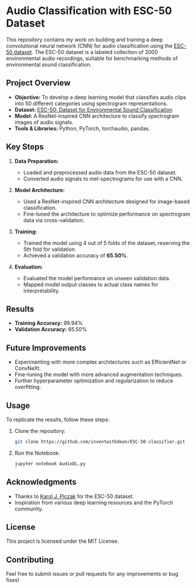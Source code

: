 # Audio Classification with ESC-50 Dataset

This repository contains my work on building and training a deep convolutional neural network (CNN) for audio classification using the [ESC-50 dataset](https://github.com/karolpiczak/ESC-50). The ESC-50 dataset is a labeled collection of 2000 environmental audio recordings, suitable for benchmarking methods of environmental sound classification.

## Project Overview

- **Objective:** To develop a deep learning model that classifies audio clips into 50 different categories using spectrogram representations.
- **Dataset:** [ESC-50: Dataset for Environmental Sound Classification](https://github.com/karolpiczak/ESC-50)
- **Model:** A ResNet-inspired CNN architecture to classify spectrogram images of audio signals.
- **Tools & Libraries:** Python, PyTorch, torchaudio, pandas.

## Key Steps

1. **Data Preparation:**
   - Loaded and preprocessed audio data from the ESC-50 dataset.
   - Converted audio signals to mel-spectrograms for use with a CNN.

2. **Model Architecture:**
   - Used a ResNet-inspired CNN architecture designed for image-based classification.
   - Fine-tuned the architecture to optimize performance on spectrogram data via cross-validation.

4. **Training:**
   - Trained the model using 4 out of 5 folds of the dataset, reserving the 5th fold for validation.
   - Achieved a validation accuracy of **65.50%**.

5. **Evaluation:**
   - Evaluated the model performance on unseen validation data.
   - Mapped model output classes to actual class names for interpretability.

## Results

- **Training Accuracy:** 99.94%
- **Validation Accuracy:** 65.50%

## Future Improvements

- Experimenting with more complex architectures such as EfficientNet or ConvNeXt.
- Fine-tuning the model with more advanced augmentation techniques.
- Further hyperparameter optimization and regularization to reduce overfitting.

## Usage

To replicate the results, follow these steps:

1. Clone the repository:
   ```bash
   git clone https://github.com/inventwithdean/ESC-50-classifier.git
   ```
3. Run the Notebook:
   ```bash
   jupyter notebook AudioDL.py
   ```

## Acknowledgments

- Thanks to [Karol J. Piczak](https://github.com/karolpiczak) for the ESC-50 dataset.
- Inspiration from various deep learning resources and the PyTorch community.

## License

This project is licensed under the MIT License.

## Contributing

Feel free to submit issues or pull requests for any improvements or bug fixes!
